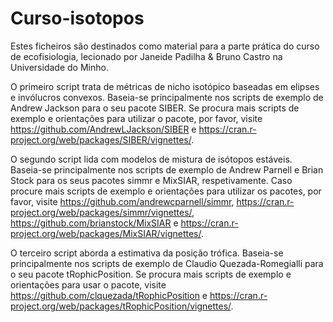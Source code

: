 # Curso-isotopos
Estes ficheiros são destinados como material para a parte prática do curso de ecofisiologia, lecionado por Janeide Padilha & Bruno Castro na Universidade do Minho.

O primeiro script trata de métricas de nicho isotópico baseadas em elipses e invólucros convexos. Baseia-se principalmente nos scripts de exemplo de Andrew Jackson para o seu pacote SIBER. Se procura mais scripts de exemplo e orientações para utilizar o pacote, por favor, visite https://github.com/AndrewLJackson/SIBER e https://cran.r-project.org/web/packages/SIBER/vignettes/.

O segundo script lida com modelos de mistura de isótopos estáveis. Baseia-se principalmente nos scripts de exemplo de Andrew Parnell e Brian Stock para os seus pacotes simmr e MixSIAR, respetivamente. Caso procure mais scripts de exemplo e orientações para utilizar os pacotes, por favor, visite https://github.com/andrewcparnell/simmr, https://cran.r-project.org/web/packages/simmr/vignettes/, https://github.com/brianstock/MixSIAR e https://cran.r-project.org/web/packages/MixSIAR/vignettes/.

O terceiro script aborda a estimativa da posição trófica. Baseia-se principalmente nos scripts de exemplo de Claudio Quezada-Romegialli para o seu pacote tRophicPosition. Se procura mais scripts de exemplo e orientações para usar o pacote, visite https://github.com/clquezada/tRophicPosition e https://cran.r-project.org/web/packages/tRophicPosition/vignettes/.
